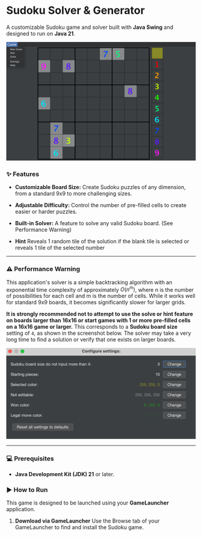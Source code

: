 # Sudoku Solver & Generator

A customizable Sudoku game and solver built with **Java Swing** and designed to run on **Java 21**.

![A screenshot showing a 9x9 Sudoku board with a few numbers filled in.](screenshot.png)
### ✨ Features

* **Customizable Board Size:** Create Sudoku puzzles of any dimension, from a standard 9x9 to more challenging sizes.

* **Adjustable Difficulty:** Control the number of pre-filled cells to create easier or harder puzzles.

* **Built-in Solver:** A feature to solve any valid Sudoku board. (See Performance Warning)

* **Hint** Reveals 1 random tile of the solution if the blank tile is selected or reveals 1 tile of the selected number

---

### ⚠️ Performance Warning

This application's solver is a simple backtracking algorithm with an exponential time complexity of approximately $O(n^m)$, where n is the number of possibilities for each cell and m is the number of cells. While it works well for standard 9x9 boards, it becomes significantly slower for larger grids.

**It is strongly recommended not to attempt to use the solve or hint feature on boards larger than 16x16 or start games with 1 or more pre-filled cells on a 16x16 game or larger.** This corresponds to a **Sudoku board size** setting of `4`, as shown in the screenshot below. The solver may take a very long time to find a solution or verify that one exists on larger boards.

![A screenshot of the settings menu with a dropdown for Sudoku board size and a slider for the number of pre-filled numbers.](settings.png)

---

### 💻 Prerequisites

* **Java Development Kit (JDK) 21** or later.

### ▶️ How to Run

This game is designed to be launched using your **GameLauncher** application.

1.  **Download via GameLauncher** Use the Browse tab of your GameLauncher to find and install the Sudoku game.
